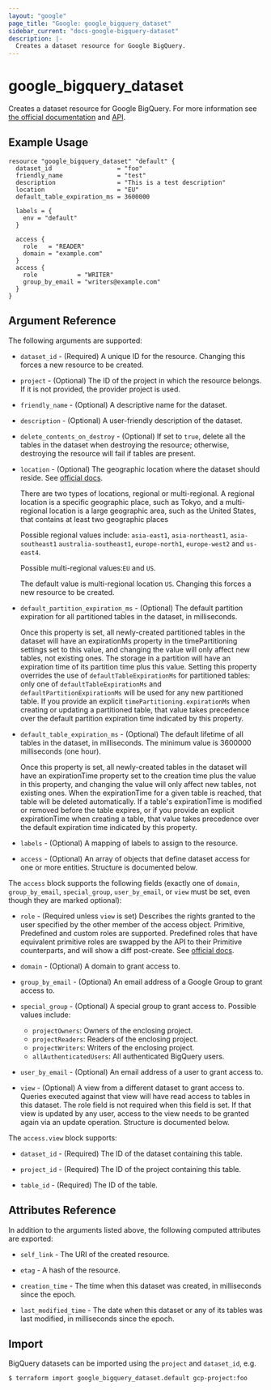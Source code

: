 ```yaml
---
layout: "google"
page_title: "Google: google_bigquery_dataset"
sidebar_current: "docs-google-bigquery-dataset"
description: |-
  Creates a dataset resource for Google BigQuery.
---
```


# google_bigquery_dataset

Creates a dataset resource for Google BigQuery. For more information see
[the official documentation](https://cloud.google.com/bigquery/docs/) and
[API](https://cloud.google.com/bigquery/docs/reference/rest/v2/datasets).


## Example Usage

```hcl
resource "google_bigquery_dataset" "default" {
  dataset_id                  = "foo"
  friendly_name               = "test"
  description                 = "This is a test description"
  location                    = "EU"
  default_table_expiration_ms = 3600000

  labels = {
    env = "default"
  }

  access {
    role   = "READER"
    domain = "example.com"
  }
  access {
    role           = "WRITER"
    group_by_email = "writers@example.com"
  }
}
```

## Argument Reference

The following arguments are supported:

* `dataset_id` - (Required) A unique ID for the resource.
    Changing this forces a new resource to be created.

* `project` - (Optional) The ID of the project in which the resource belongs. If it
    is not provided, the provider project is used.

* `friendly_name` - (Optional) A descriptive name for the dataset.

* `description` - (Optional) A user-friendly description of the dataset.

* `delete_contents_on_destroy` - (Optional) If set to `true`, delete all the
    tables in the dataset when destroying the resource; otherwise, destroying
    the resource will fail if tables are present.

* `location` - (Optional) The geographic location where the dataset should reside.
    See [official docs](https://cloud.google.com/bigquery/docs/dataset-locations).

    There are two types of locations, regional or multi-regional.
    A regional location is a specific geographic place, such as Tokyo, and a
    multi-regional location is a large geographic area, such as the United States,
    that contains at least two geographic places

    Possible regional values include: `asia-east1`, `asia-northeast1`, `asia-southeast1`
     `australia-southeast1`, `europe-north1`, `europe-west2` and `us-east4`.

    Possible multi-regional values:`EU` and `US`.

    The default value is multi-regional location `US`.
    Changing this forces a new resource to be created.

* `default_partition_expiration_ms` - (Optional) The default partition expiration
    for all partitioned tables in the dataset, in milliseconds.

    Once this property is set, all newly-created partitioned tables in the dataset
    will have an expirationMs property in the timePartitioning settings set to this
    value, and changing the value will only affect new tables, not existing ones.
    The storage in a partition will have an expiration time of its partition time
    plus this value. Setting this property overrides the use of
    `defaultTableExpirationMs` for partitioned tables: only one of
    `defaultTableExpirationMs` and `defaultPartitionExpirationMs` will be used for
    any new partitioned table. If you provide an explicit
    `timePartitioning.expirationMs` when creating or updating a partitioned table,
    that value takes precedence over the default partition expiration time
    indicated by this property.

* `default_table_expiration_ms` - (Optional) The default lifetime of all
    tables in the dataset, in milliseconds. The minimum value is 3600000
    milliseconds (one hour).

    Once this property is set, all newly-created
    tables in the dataset will have an expirationTime property set to the
    creation time plus the value in this property, and changing the value
    will only affect new tables, not existing ones. When the
    expirationTime for a given table is reached, that table will be
    deleted automatically. If a table's expirationTime is modified or
    removed before the table expires, or if you provide an explicit
    expirationTime when creating a table, that value takes precedence
    over the default expiration time indicated by this property.

* `labels` - (Optional) A mapping of labels to assign to the resource.

* `access` - (Optional) An array of objects that define dataset access for
    one or more entities. Structure is documented below.

The `access` block supports the following fields (exactly one of `domain`,
`group_by_email`, `special_group`, `user_by_email`, or `view` must be set,
even though they are marked optional):

* `role` - (Required unless `view` is set) Describes the rights granted to
    the user specified by the other member of the access object. 
    Primitive, Predefined and custom roles are supported.
    Predefined roles that have equivalent primitive roles are swapped 
    by the API to their Primitive counterparts, and will show a diff post-create. 
    See [official docs](https://cloud.google.com/bigquery/docs/access-control).

* `domain` - (Optional) A domain to grant access to.

* `group_by_email` - (Optional) An email address of a Google Group to grant
    access to.

* `special_group` - (Optional) A special group to grant access to.
  Possible values include:
  * `projectOwners`: Owners of the enclosing project.
  * `projectReaders`: Readers of the enclosing project.
  * `projectWriters`: Writers of the enclosing project.
  * `allAuthenticatedUsers`: All authenticated BigQuery users.

* `user_by_email` - (Optional) An email address of a user to grant access to.

* `view` - (Optional) A view from a different dataset to grant access to.
    Queries executed against that view will have read access to tables in this
    dataset. The role field is not required when this field is set. If that
    view is updated by any user, access to the view needs to be granted again
    via an update operation. Structure is documented below.

The `access.view` block supports:

* `dataset_id` - (Required) The ID of the dataset containing this table.

* `project_id` - (Required) The ID of the project containing this table.

* `table_id` - (Required) The ID of the table.

## Attributes Reference

In addition to the arguments listed above, the following computed attributes are
exported:

* `self_link` - The URI of the created resource.

* `etag` - A hash of the resource.

* `creation_time` - The time when this dataset was created, in milliseconds since the epoch.

* `last_modified_time` -  The date when this dataset or any of its tables was last modified,
  in milliseconds since the epoch.

## Import

BigQuery datasets can be imported using the `project` and `dataset_id`, e.g.

```
$ terraform import google_bigquery_dataset.default gcp-project:foo
```
